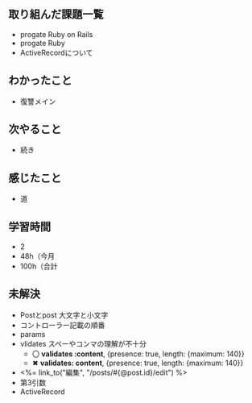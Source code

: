 ## 取り組んだ課題一覧
- progate Ruby on Rails
- progate Ruby
- ActiveRecordについて
## わかったこと
- 復讐メイン
## 次やること
- 続き
## 感じたこと
- 道
## 学習時間
- 2
- 48h（今月
- 100h（合計

## 未解決
- Postとpost 大文字と小文字
- コントローラー記載の順番
- params
- vlidates スペーやコンマの理解が不十分
  - 〇 **validates :content**, {presence: true, length: {maximum: 140}}
  - ✖ **validates: content**, {presence: true, length: {maximum: 140}}
- <%= link_to("編集", "/posts/#{@post.id}/edit") %>
- 第3引数
- ActiveRecord
